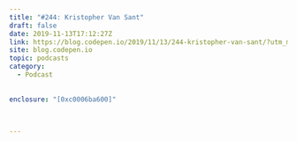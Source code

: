```yaml
---
title: "#244: Kristopher Van Sant"
draft: false
date: 2019-11-13T17:12:27Z
link: https://blog.codepen.io/2019/11/13/244-kristopher-van-sant/?utm_medium=RSS&utm_source=hune
site: blog.codepen.io
topic: podcasts
category:
  - Podcast
  
  
enclosure: "[0xc0006ba600]" 
 
  

---
```

